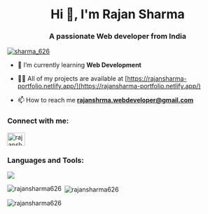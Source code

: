 
<h1 align="center">Hi 👋, I'm Rajan Sharma</h1>
<h3 align="center">A passionate Web developer from India</h3>


<p align="left"> <a href="https://twitter.com/sharma_626" target="blank"><img src="https://img.shields.io/twitter/follow/sharma_626?logo=twitter&style=for-the-badge" alt="sharma_626" /></a> </p>

- 🌱 I’m currently learning **Web Development**

- 👨‍💻 All of my projects are available at [https://rajansharma-portfolio.netlify.app/](https://rajansharma-portfolio.netlify.app/)

- 📫 How to reach me **rajanshrma.webdeveloper@gmail.com**



<h3 align="left">Connect with me:</h3>
<p align="left">

<a href="https://linkedin.com/in/rajansharma626" target="blank"><img align="center" src="https://raw.githubusercontent.com/rahuldkjain/github-profile-readme-generator/master/src/images/icons/Social/linked-in-alt.svg" alt="rajansharma626" height="30" width="40" /></a>

</p>

<h3 align="left">Languages and Tools:</h3>
<p align="left">   <a href="https://skillicons.dev" align="center">
    <img align="center" src="https://skillicons.dev/icons?i=js,php,mysql,vscode,html,css,bootstrap,wordpress,tailwind,jquery" />
  </a></p>

<p><img align="left" src="https://github-readme-stats.vercel.app/api/top-langs?username=rajansharma626&show_icons=true&locale=en&layout=compact" alt="rajansharma626" /></p>

<p>&nbsp;<img align="center" src="https://github-readme-stats.vercel.app/api?username=rajansharma626&show_icons=true&locale=en" alt="rajansharma626" /></p>

<p><img align="center" src="https://github-readme-streak-stats.herokuapp.com/?user=rajansharma626&" alt="rajansharma626" /></p>

